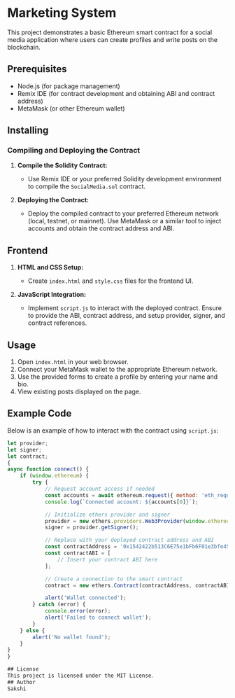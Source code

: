 # Marketing System

This project demonstrates a basic Ethereum smart contract for a social media application where users can create profiles and write posts on the blockchain.

## Prerequisites

- Node.js (for package management)
- Remix IDE (for contract development and obtaining ABI and contract address)
- MetaMask (or other Ethereum wallet)

## Installing

### Compiling and Deploying the Contract

1. **Compile the Solidity Contract:**
   - Use Remix IDE or your preferred Solidity development environment to compile the `SocialMedia.sol` contract.

2. **Deploying the Contract:**
   - Deploy the compiled contract to your preferred Ethereum network (local, testnet, or mainnet). Use MetaMask or a similar tool to inject accounts and obtain the contract address and ABI.

## Frontend

1. **HTML and CSS Setup:**
   - Create `index.html` and `style.css` files for the frontend UI.

2. **JavaScript Integration:**
   - Implement `script.js` to interact with the deployed contract. Ensure to provide the ABI, contract address, and setup provider, signer, and contract references.

## Usage

1. Open `index.html` in your web browser.
2. Connect your MetaMask wallet to the appropriate Ethereum network.
3. Use the provided forms to create a profile by entering your name and bio.
4. View existing posts displayed on the page.

## Example Code

Below is an example of how to interact with the contract using `script.js`:

```javascript
let provider;
let signer;
let contract;
{
async function connect() {
    if (window.ethereum) {
        try {
            // Request account access if needed
            const accounts = await ethereum.request({ method: 'eth_requestAccounts' });
            console.log(`Connected account: ${accounts[0]}`);

            // Initialize ethers provider and signer
            provider = new ethers.providers.Web3Provider(window.ethereum);
            signer = provider.getSigner();

            // Replace with your deployed contract address and ABI
            const contractAddress = '0x1542422b513C6E75e1bFb6F01e3bfe45b5B65019'; // Replace with your deployed contract address
            const contractABI = [
                // Insert your contract ABI here
            ];

            // Create a connection to the smart contract
            contract = new ethers.Contract(contractAddress, contractABI, signer);

            alert('Wallet connected');
        } catch (error) {
            console.error(error);
            alert('Failed to connect wallet');
        }
    } else {
        alert('No wallet found');
    }
}
}

## License
This project is licensed under the MIT License.
## Author
Sakshi
